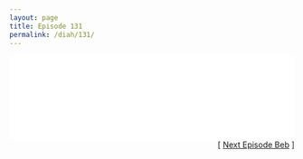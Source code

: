 ```yaml
---
layout: page
title: Episode 131
permalink: /diah/131/
---
```


<iframe allowfullscreen="true" frameborder="0" style="width:100%;" marginheight="0" marginwidth="0" mozallowfullscreen="true" scrolling="NO" src="//gdriveplayer.us/embed2.php?link=%252BnO6N%252FV8FdG3zTc0xgnzHAc91C7LM8MRG%252FM2t9Z%252FcsLRXkgVI2w6LxEBSUj5KSfzqoaFk8Par9VGzAsCA33P19k5Jw0rcvyai7vvyBTeUsODbhuvu7Gvisg3AyYs1xvW9xhQGGmk7xxgNxQNKlwXZBRzVsFR1dR%252FrC6obVaISZ%252FeOnHY6JjRSzT4EIKvsF%252Bmm1YZ%252FzX9qfw2SWM10fF72v&amp;no_adult=yes" webkitallowfullscreen="true"></iframe>

<div align="right">[ <a href="/diah/132/">Next Episode Beb</a> ]</div>

